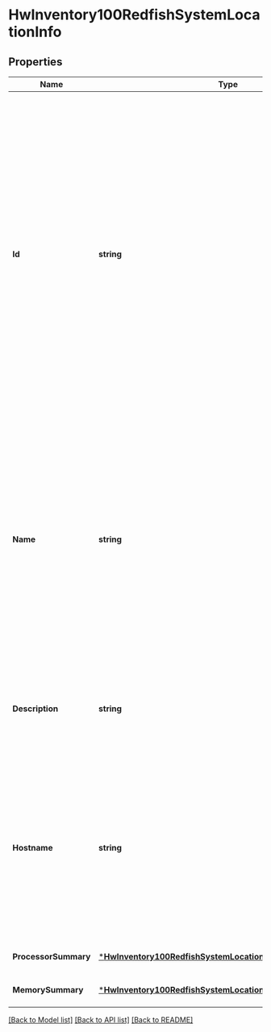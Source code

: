 # HwInventory100RedfishSystemLocationInfo

## Properties
Name | Type | Description | Notes
------------ | ------------- | ------------- | -------------
**Id** | **string** | This is a pass-through of the Redfish value of the same name. The Id is included for informational purposes.  The RedfishEndpoint objects are intended to help locate and interact with HMS components via the Redfish endpoint, so this is mostly needed in case servicing the component requires its ID/name according to a particular COTS manufacturer&#x27;s naming scheme within, for example, a particular server enclosure. | [optional] [default to null]
**Name** | **string** | This is a pass-through of the Redfish value of the same name. This is included for informational purposes as the naming will likely vary from manufacturer-to-manufacturer, but should help match items up to manufacturer&#x27;s documentation if the normalized HMS naming scheme is too vague for some COTS systems. | [optional] [default to null]
**Description** | **string** | This is a pass-through of the Redfish value of the same name. This is an informational description set by the BMC implementation. | [optional] [default to null]
**Hostname** | **string** | This is a pass-through of the Redfish value of the same name. Note this is simply what (if anything) Redfish has been told the hostname is.  It isn&#x27;t necessarily its hostname on any particular network interface (e.g. the HMS management network). | [optional] [default to null]
**ProcessorSummary** | [***HwInventory100RedfishSystemLocationInfoProcessorSummary**](HWInventory.1.0.0_RedfishSystemLocationInfo_ProcessorSummary.md) |  | [optional] [default to null]
**MemorySummary** | [***HwInventory100RedfishSystemLocationInfoMemorySummary**](HWInventory.1.0.0_RedfishSystemLocationInfo_MemorySummary.md) |  | [optional] [default to null]

[[Back to Model list]](../README.md#documentation-for-models) [[Back to API list]](../README.md#documentation-for-api-endpoints) [[Back to README]](../README.md)

